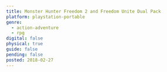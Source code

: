 ```yaml
---
title: Monster Hunter Freedom 2 and Freedom Unite Dual Pack
platform: playstation-portable
genre:
  - action-adventure
  - rpg
digital: false
physical: true
guide: false
pending: false
posted: 2018-02-27
---
```


